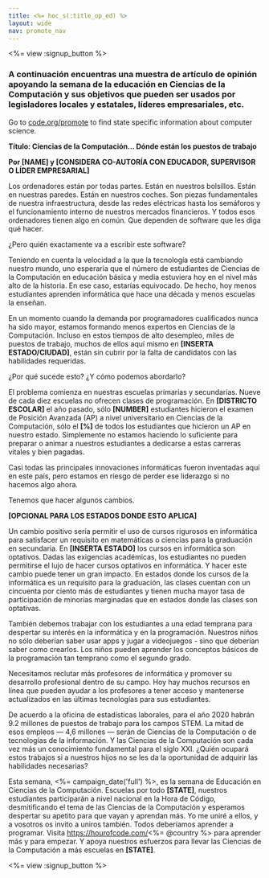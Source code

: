 ```yaml
---
title: <%= hoc_s(:title_op_ed) %>
layout: wide
nav: promote_nav
---
```

<%= view :signup_button %>

### A continuación encuentras una muestra de artículo de opinión apoyando la semana de la educación en Ciencias de la Computación y sus objetivos que pueden ser usados por legisladores locales y estatales, líderes empresariales, etc.

  


Go to [code.org/promote](<%= codeorg_url('/promote') %>) to find state specific information about computer science.

**Título: Ciencias de la Computación... Dónde están los puestos de trabajo**

**Por [NAME] y [CONSIDERA CO-AUTORÍA CON EDUCADOR, SUPERVISOR O LÍDER EMPRESARIAL]**

Los ordenadores están por todas partes. Están en nuestros bolsillos. Están en nuestras paredes. Están en nuestros coches. Son piezas fundamentales de nuestra infraestructura, desde las redes eléctricas hasta los semáforos y el funcionamiento interno de nuestros mercados financieros. Y todos esos ordenadores tienen algo en común. Que dependen de software que les diga qué hacer.

¿Pero quién exactamente va a escribir este software?

Teniendo en cuenta la velocidad a la que la tecnología está cambiando nuestro mundo, uno esperaría que el número de estudiantes de Ciencias de la Computación en educación básica y media estuviera hoy en el nivel más alto de la historia. En ese caso, estarías equivocado. De hecho, hoy menos estudiantes aprenden informática que hace una década y menos escuelas la enseñan.

En un momento cuando la demanda por programadores cualificados nunca ha sido mayor, estamos formando menos expertos en Ciencias de la Computación. Incluso en estos tiempos de alto desempleo, miles de puestos de trabajo, muchos de ellos aquí mismo en **[INSERTA ESTADO/CIUDAD]**, están sin cubrir por la falta de candidatos con las habilidades requeridas.

¿Por qué sucede esto? ¿Y cómo podemos abordarlo?

El problema comienza en nuestras escuelas primarias y secundarias. Nueve de cada diez escuelas no ofrecen clases de programación. En **[DISTRICTO ESCOLAR]** el año pasado, sólo **[NUMBER]** estudiantes hicieron el examen de Posición Avanzada (AP) a nivel universitario en Ciencias de la Computación, sólo el **[%]** de todos los estudiantes que hicieron un AP en nuestro estado. Simplemente no estamos haciendo lo suficiente para preparar o animar a nuestros estudiantes a dedicarse a estas carreras vitales y bien pagadas.

Casi todas las principales innovaciones informáticas fueron inventadas aquí en este país, pero estamos en riesgo de perder ese liderazgo si no hacemos algo ahora.

Tenemos que hacer algunos cambios.

**[OPCIONAL PARA LOS ESTADOS DONDE ESTO APLICA]**

Un cambio positivo sería permitir el uso de cursos rigurosos en informática para satisfacer un requisito en matemáticas o ciencias para la graduación en secundaria. En **[INSERTA ESTADO]** los cursos en informática son optativos. Dadas las exigencias académicas, los estudiantes no pueden permitirse el lujo de hacer cursos optativos en informática. Y hacer este cambio puede tener un gran impacto. En estados donde los cursos de la informática es un requisito para la graduación, las clases cuentan con un cincuenta por ciento más de estudiantes y tienen mucha mayor tasa de participación de minorías marginadas que en estados donde las clases son optativas.

También debemos trabajar con los estudiantes a una edad temprana para despertar su interés en la informática y en la programación. Nuestros niños no sólo deberían saber usar apps y jugar a videojuegos - sino que deberían saber como crearlos. Los niños pueden aprender los conceptos básicos de la programación tan temprano como el segundo grado.

Necesitamos reclutar más profesores de informática y promover su desarrollo profesional dentro de su campo. Hoy hay muchos recursos en línea que pueden ayudar a los profesores a tener acceso y mantenerse actualizados en las últimas tecnologías para sus estudiantes.

De acuerdo a la oficina de estadísticas laborales, para el año 2020 habrán 9.2 millones de puestos de trabajo para los campos STEM. La mitad de esos empleos — 4,6 millones — serán de Ciencias de la Computación o de tecnologías de la información. Y las Ciencias de la Computación son cada vez más un conocimiento fundamental para el siglo XXI. ¿Quién ocupará estos trabajos si a nuestros hijos no se les da la oportunidad de adquirir las habilidades necesarias?

Esta semana, <%= campaign_date('full') %>, es la semana de Educación en Ciencias de la Computación. Escuelas por todo **[STATE]**, nuestros estudiantes participarán a nivel nacional en la Hora de Código, desmitificando el tema de las Ciencias de la Computación y esperamos despertar su apetito para que vayan y aprendan más. Yo me uniré a ellos, y a vosotros os invito a uniros también. Todos deberíamos aprender a programar. Visita https://hourofcode.com/<%= @country %> para aprender más y para empezar. Y apoya nuestros esfuerzos para llevar las Ciencias de la Computación a más escuelas en **[STATE]**.

<%= view :signup_button %>